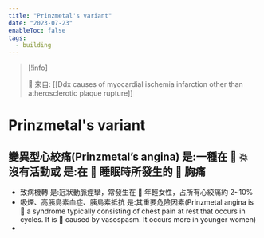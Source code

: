 ```yaml
---
title: "Prinzmetal's variant"
date: "2023-07-23"
enableToc: false
tags:
  - building
---
```


> [!info]
>
> 🌱 來自: [[Ddx causes of myocardial ischemia infarction other than atherosclerotic plaque rupture]]

# Prinzmetal's variant

## 變異型心絞痛(Prinzmetal’s angina) 是:一種在  💥 沒有活動或 是:在  睡眠時所發生的  胸痛

- 致病機轉 是:冠狀動脈痙攣，常發生在  年輕女性，占所有心絞痛約 2~10%
- 吸煙、高胰島素血症、胰島素抵抗 是:其重要危險因素(Prinzmetal angina is 󰶻 a syndrome typically consisting of chest pain at rest that occurs in cycles. It is 󰶻 caused by vasospasm. It occurs more in younger women)
-
